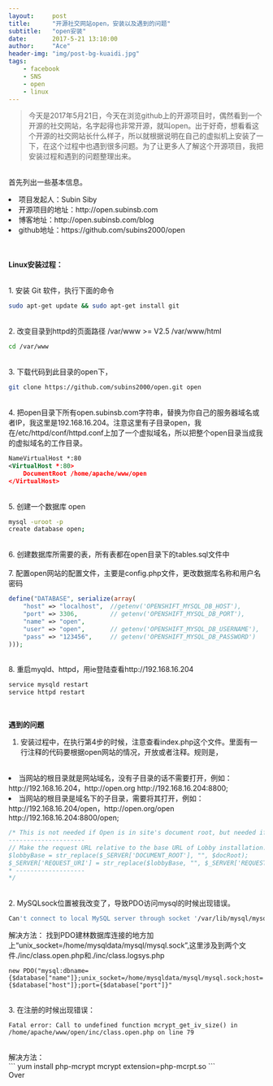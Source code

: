 ```yaml
---
layout:     post
title:      "开源社交网站open，安装以及遇到的问题"
subtitle:   "open安装"
date:       2017-5-21 13:10:00
author:     "Ace"
header-img: "img/post-bg-kuaidi.jpg"
tags:
    - facebook
    - SNS
    - open
    - linux
---
```



> 今天是2017年5月21日，今天在浏览github上的开源项目时，偶然看到一个开源的社交网站，名字起得也非常开源，就叫open。出于好奇，想看看这个开源的社交网站长什么样子，所以就根据说明在自己的虚拟机上安装了一下，在这个过程中也遇到很多问题。为了让更多人了解这个开源项目，我把安装过程和遇到的问题整理出来。

<br>首先列出一些基本信息。
<li>项目发起人：Subin Siby
<li>开源项目的地址：http://open.subinsb.com </li>
<li>博客地址：http://open.subinsb.com/blog</li>
<li>github地址：https://github.com/subins2000/open</li>
<br>

<br><b>Linux安装过程：</b>

<br>
1. 安装 Git 软件，执行下面的命令
<br>

```sh
sudo apt-get update && sudo apt-get install git
```

<br>		
2. 改变目录到httpd的页面路径 /var/www >= V2.5 /var/www/html
<br>

```sh
cd /var/www
```

<br>
3. 下载代码到此目录的open下，
<br>

```sh
git clone https://github.com/subins2000/open.git open
```

<br>
4. 把open目录下所有open.subinsb.com字符串，替换为你自己的服务器域名或者IP，我这里是192.168.16.204。注意这里有子目录open，我在/etc/httpd/conf/httpd.conf上加了一个虚拟域名，所以把整个open目录当成我的虚拟域名的工作目录。
<br>


```xml
NameVirtualHost *:80
<VirtualHost *:80>
    DocumentRoot /home/apache/www/open
</VirtualHost>
```

<br>
5. 创建一个数据库 open
<br>

```sh
mysql -uroot -p
create database open;
```

<br>		
6. 创建数据库所需要的表，所有表都在open目录下的tables.sql文件中
<br>
<br>
7. 配置open网站的配置文件，主要是config.php文件，更改数据库名称和用户名密码
<br>

```php
define("DATABASE", serialize(array(
	"host" => "localhost", 	//getenv('OPENSHIFT_MYSQL_DB_HOST'),
	"port" => 3306, 		// getenv('OPENSHIFT_MYSQL_DB_PORT'),
	"name" => "open",
	"user" => "open", 		// getenv('OPENSHIFT_MYSQL_DB_USERNAME'),
	"pass" => "123456", 	// getenv('OPENSHIFT_MYSQL_DB_PASSWORD')
)));
```

<br>
8. 重启myqld、httpd，用ie登陆查看http://192.168.16.204
<br>

```sh
service mysqld restart
service httpd restart
```		

<br>

<b>遇到的问题</b>

1. 安装过程中，在执行第4步的时候，注意查看index.php这个文件。里面有一行注释的代码要根据open网站的情况，开放或者注释。规则是，
<br>
<li>当网站的根目录就是网站域名，没有子目录的话不需要打开，例如：http://192.168.16.204，http://open.org  http://192.168.16.204:8800;
<li>当网站的根目录是域名下的子目录，需要将其打开，例如：http://192.168.16.204/open，http://open.org/open  http://192.168.16.204:8800/open;
<br>

```php
/* This is not needed if Open is in site's document root, but needed if Open is in a sub folder
---------------------
// Make the request URL relative to the base URL of Lobby installation. http://localhost/open will be changed to "/" and http://open.local to "/"
$lobbyBase = str_replace($_SERVER['DOCUMENT_ROOT'], "", $docRoot);
$_SERVER['REQUEST_URI'] = str_replace($lobbyBase, "", $_SERVER['REQUEST_URI']);
* -------------------
*/
```

<br>
2. MySQLsock位置被我改变了，导致PDO访问mysql的时候出现错误。
<br>

```sh
Can't connect to local MySQL server through socket '/var/lib/mysql/mysql.soc
```

解决方法： 找到PDO建林数据库连接的地方加上“unix_socket=/home/mysqldata/mysql/mysql.sock”,这里涉及到两个文件./inc/class.open.php和./inc/class.logsys.php
<br>

```
new PDO("mysql:dbname={$database["name"]};unix_socket=/home/mysqldata/mysql/mysql.sock;host={$database["host"]};port={$database["port"]}"
```

<br>
3. 在注册的时候出现错误：
<br>


```
Fatal error: Call to undefined function mcrypt_get_iv_size() in /home/apache/www/open/inc/class.open.php on line 79
```
<br>
解决方法：
<br>
```
yum install php-mcrypt mcrypt
extension=php-mcrpt.so
```
<br>
Over